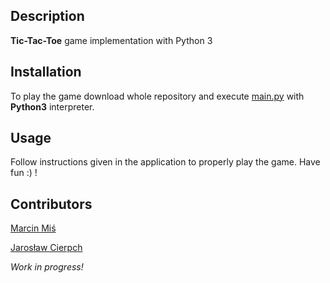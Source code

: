 ## Description
**Tic-Tac-Toe** game implementation with Python 3
## Installation
To play the game download whole repository and execute [main.py](https://github.com/mrcmis/Tic-Tac-Toe/blob/master/main.py) with **Python3** interpreter.
## Usage
Follow instructions given in the application to properly play the game. Have fun :) !
## Contributors
[Marcin Miś](https://github.com/mrcmis)

[Jarosław Cierpch](https://github.com/Loniowsky)

*Work in progress!*
